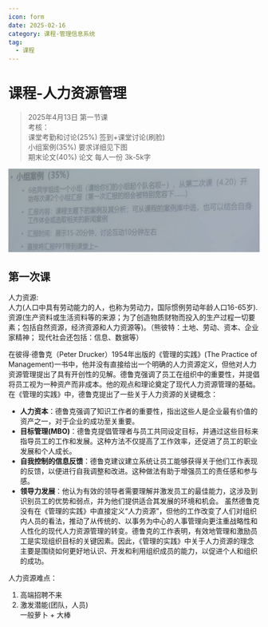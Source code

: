 ```yaml
---
icon: form
date: 2025-02-16
category: 课程-管理信息系统
tag:
  - 课程
---
```

# 课程-人力资源管理 
> 2025年4月13日 第一节课  
> 考核：    
> 课堂考勤和讨论(25%) 签到+课堂讨论(刷脸)    
> 小组案例(35%)  要求详细见下图   
> 期末论文(40%) 论文 每人一份 3k-5k字    
> 

![img.png](assets/hr_check.png)


## 第一次课 
人力资源:   
人力(人口中具有劳动能力的人，也称为劳动力，国际惯例劳动年龄人口16-65岁).       
资源(生产资料或生活资料等的来源；为了创造物质财物而投入的生产过程一切要素；包括自然资源，经济资源和人力资源等)。（熊彼特：土地、劳动、资本、企业家精神；
现代社会还包括：信息、数据等）    


在彼得·德鲁克（Peter Drucker）1954年出版的《管理的实践》(The Practice of Management)一书中，他并没有直接给出一个明确的人力资源定义，但他对人力资源管理提出了具有开创性的见解。德鲁克强调了员工在组织中的重要性，并提倡将员工视为一种资产而非成本。他的观点和理论奠定了现代人力资源管理的基础。
在《管理的实践》中，德鲁克提出了一些关于人力资源的关键概念：
- **人力资本**：德鲁克强调了知识工作者的重要性，指出这些人是企业最有价值的资产之一，对于企业的成功至关重要。
- **目标管理(MBO)**：德鲁克提倡管理者与员工共同设定目标，并通过这些目标来指导员工的工作和发展。这种方法不仅提高了工作效率，还促进了员工的职业发展和个人成长。
- **自我控制的信息反馈**：德鲁克建议建立系统让员工能够获得关于他们工作表现的反馈，以便进行自我调整和改进。这种做法有助于增强员工的责任感和参与感。
- **领导力发展**：他认为有效的领导者需要理解并激发员工的最佳能力，这涉及到识别员工的优势和弱点，并为他们提供适合其发展的环境和机会。
虽然德鲁克没有在《管理的实践》中直接定义“人力资源”，但他的工作改变了人们对组织内人员的看法，推动了从传统的、以事务为中心的人事管理向更注重战略性和人性化的现代人力资源管理的转变。德鲁克的工作表明，有效地管理和激励员工是实现组织目标的关键因素。因此，《管理的实践》中关于人力资源的理念主要是围绕如何更好地认识、开发和利用组织成员的能力，以促进个人和组织的成功。



人力资源难点：  
1. 高端招聘不来     
2. 激发潜能(团队，人员)   
一般萝卜 + 大棒   






